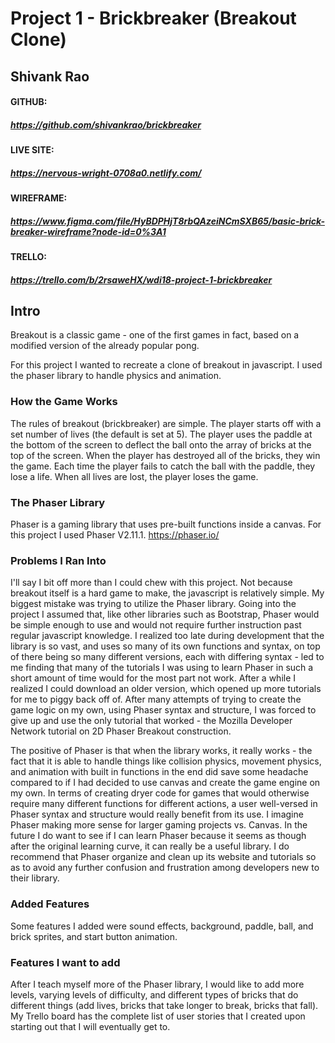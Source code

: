 # Project 1 - Brickbreaker (Breakout Clone)
## Shivank Rao

#### GITHUB:
##### https://github.com/shivankrao/brickbreaker

#### LIVE SITE:
##### https://nervous-wright-0708a0.netlify.com/

#### WIREFRAME:
##### https://www.figma.com/file/HyBDPHjT8rbQAzeiNCmSXB65/basic-brick-breaker-wireframe?node-id=0%3A1

#### TRELLO:
##### https://trello.com/b/2rsaweHX/wdi18-project-1-brickbreaker


## Intro
Breakout is a classic game - one of the first games in fact, based on a modified version of the already popular pong. 

For this project I wanted to recreate a clone of breakout in javascript. I used the phaser library to handle physics and animation.

### How the Game Works
The rules of breakout (brickbreaker) are simple. The player starts off with a set number of lives (the default is set at 5). The player uses the paddle at the bottom of the screen to deflect the ball onto the array of bricks at the top of the screen. When the player has destroyed all of the bricks, they win the game. Each time the player fails to catch the ball with the paddle, they lose a life. When all lives are lost, the player loses the game.

### The Phaser Library
Phaser is a gaming library that uses pre-built functions inside a canvas. For this project I used Phaser V2.11.1. https://phaser.io/ 

### Problems I Ran Into
I'll say I bit off more than I could chew with this project. Not because breakout itself is a hard game to make, the javascript is relatively simple. My biggest mistake was trying to utilize the Phaser library. Going into the project I assumed that, like other libraries such as Bootstrap, Phaser would be simple enough to use and would not require further instruction past regular javascript knowledge. I realized too late during development that the library is so vast, and uses so many of its own functions and syntax, on top of there being so many different versions, each with differing syntax - led to me finding that many of the tutorials I was using to learn Phaser in such a short amount of time would for the most part not work. After a while I realized I could download an older version, which opened up more tutorials for me to piggy back off of. After many attempts of trying to create the game logic on my own, using Phaser syntax and structure, I was forced to give up and use the only tutorial that worked - the Mozilla Developer Network tutorial on 2D Phaser Breakout construction. 

The positive of Phaser is that when the library works, it really works - the fact that it is able to handle things like collision physics, movement physics, and animation with built in functions in the end did save some headache compared to if I had decided to use canvas and create the game engine on my own. In terms of creating dryer code for games that would otherwise require many different functions for different actions, a user well-versed in Phaser syntax and structure would really benefit from its use. I imagine Phaser making more sense for larger gaming projects vs. Canvas. In the future I do want to see if I can learn Phaser because it seems as though after the original learning curve, it can really be a useful library. I do recommend that Phaser organize and clean up its website and tutorials so as to avoid any further confusion and frustration among developers new to their library.

### Added Features
Some features I added were sound effects, background, paddle, ball, and brick sprites, and start button animation.

### Features I want to add
After I teach myself more of the Phaser library, I would like to add more levels, varying levels of difficulty, and different types of bricks that do different things (add lives, bricks that take longer to break, bricks that fall). My Trello board has the complete list of user stories that I created upon starting out that I will eventually get to. 

